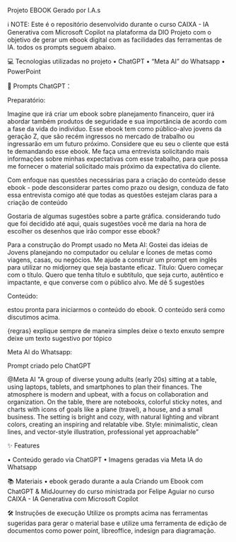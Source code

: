 Projeto EBOOK Gerado por I.A.s

ℹ️ NOTE: Este é o repositório desenvolvido durante o curso CAIXA - IA Generativa com Microsoft Copilot na plataforma da DIO
Projeto com o objetivo de gerar um ebook digital com as facilidades das ferramentas de IA. todos os prompts seguem abaixo.

💻 Tecnologias utilizadas no projeto
•	ChatGPT
•	“Meta AI” do Whatsapp
•	PowerPoint


🧠 Prompts
ChatGPT：

Preparatório: 	

Imagine que irá criar um ebook sobre planejamento financeiro, quer irá abordar também produtos de seguridade e sua importância de acordo com a fase da vida do indivíduo. Esse ebook tem como público-alvo jovens da geração Z, que são recém ingressos no mercado de trabalho ou ingressarão em um futuro próximo. Considere que eu seu o cliente que está te demandando esse ebook. Me faça uma entrevista solicitando mais informações sobre minhas expectativas com esse trabalho, para que possa me fornecer o material solicitado mais próximo da expectativa do cliente.

Com enfoque nas questões necessárias para a criação do conteúdo desse ebook - pode desconsiderar partes como prazo ou design, conduza de fato essa entrevista comigo até que todas as questões estejam claras para a criação de conteúdo

Gostaria de algumas sugestões sobre a parte gráfica. considerando tudo que foi decidido até aqui, quais sugestões você me daria na hora de escolher os desenhos que irão compor esse ebook?

Para a construção do Prompt usado no Meta AI:
Gostei das ideias de Jovens planejando no computador ou celular e Ícones de metas como viagens, casas, ou negócios. Me ajude a construir um prompt em inglês para utilizar no midjorney que seja bastante eficaz.
Título:
Quero começar com o título. Quero que tenha título e subtítulo,  que seja curto, autêntico e impactante, e que converse com o público alvo. Me dê 5 sugestões

Conteúdo:

estou pronta para iniciarmos o conteúdo do ebook. O conteúdo será como discutimos acima. 

{regras} explique sempre de maneira simples 
deixe o texto enxuto 
sempre deixe um texto sugestivo por tópico

Meta AI do Whatsapp:

Prompt criado pelo ChatGPT

@Meta AI "A group of diverse young adults (early 20s) sitting at a table, using laptops, tablets, and smartphones to plan their finances. The atmosphere is modern and upbeat, with a focus on collaboration and organization. On the table, there are notebooks, colorful sticky notes, and charts with icons of goals like a plane (travel), a house, and a small business. The setting is bright and cozy, with natural lighting and vibrant colors, creating an inspiring and relatable vibe. Style: minimalistic, clean lines, and vector-style illustration, professional yet approachable”

✨ Features

•	Conteúdo gerado via ChatGPT
•	Imagens geradas via Meta IA do Whatsapp

📚 Materiais
•	ebook gerado durante a aula Criando um Ebook com ChatGPT & MidJourney do curso ministrada por Felipe Aguiar no curso CAIXA - IA Generativa com Microsoft Copilot


🛠️ Instruções de execução
Utilize os prompts acima nas ferramentas sugeridas para gerar o material base e utilize uma ferramenta de edição de documentos como power point, libreoffice, indesign para diagramação.

